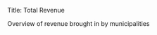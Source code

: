 Title: Total Revenue

Overview of revenue brought in by municipalities

<!-- Bootstrap grid setup -->
<div class="container">
  <div class="row">
    <div id="chart-area"></div>
  </div>
<div>
    
<link rel="stylesheet" href="../css/momoney.css" />

<!-- External JS libraries -->
<script src="../js/d3.min.js"></script>
<!-- Custom JS -->
<script src="../js/filters.js"></script>
<script src="../js/graph.js"></script>
<script type="text/javascript">

var barWidth = 25;
var barSpacing = 20;


// Pull in D3 CSV data
d3.csv("../data/full.csv").then(function(rows){
    rows.forEach(function(row){
        // Convert strings to integers
        row["TOTAL REVENUE"] = parseInt(row["TOTAL REVENUE"]);
    });                                        

    var filtered_rows = filters.invalidRows(rows, ["TOTAL REVENUE"]);

    var areaHeight = filtered_rows.length * (barWidth + barSpacing);
    var areaWidth = 500;


    var municipalities = []
    var revenue = []

    filtered_rows.forEach(function(row){
        municipalities.push(row["MUNICIPALITY"]);
        revenue.push(row["TOTAL REVENUE"]);
    });

    graph.basic_bars(municipalities, revenue, barWidth, barSpacing, areaHeight, areaWidth);
}).catch(function(error){
    console.log(error);
})
</script>
  

